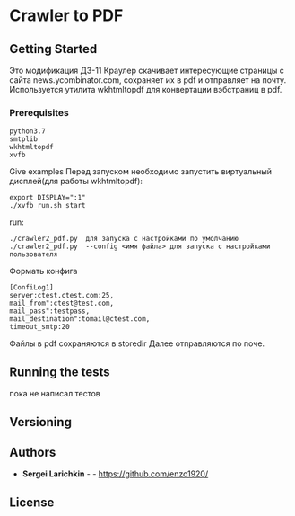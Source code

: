 # Crawler to PDF



## Getting Started
Это модификация ДЗ-11
Краулер скачивает интересующие страницы с сайта news.ycombinator.com, сохраняет их в pdf и отправляет на почту.
Используется утилита wkhtmltopdf для конвертации вэбстраниц в pdf.
### Prerequisites
```
python3.7
smtplib
wkhtmltopdf
xvfb
```

Give examples
Перед запуском необходимо запустить виртуальный дисплей(для работы wkhtmltopdf):
```
export DISPLAY=":1" 
./xvfb_run.sh start
```
run:
```
./crawler2_pdf.py  для запуска с настройками по умолчанию
./crawler2_pdf.py  --config <имя файла> для запуска с настройками пользователя
```
Формать конфига
```
[ConfiLog1]
server:ctest.ctest.com:25,
mail_from":ctest@test.com,
mail_pass":testpass,
mail_destination":tomail@ctest.com,
timeout_smtp:20
```
Файлы в pdf сохраняются в storedir
Далее отправляются по поче.
## Running the tests
пока не написал тестов

## Versioning


## Authors

* **Sergei Larichkin** - - https://github.com/enzo1920/

## License


